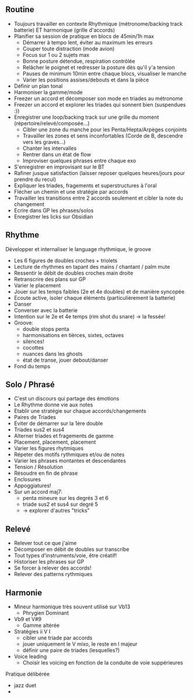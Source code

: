 
## Routine

- Toujours travailler en contexte Rhythmique (métronome/backing track batterie) ET harmonique (grille d'accords)
- Planifier sa session de pratique en blocs de 45min/1h max
	- Démarrer à tempo lent, éviter au maximum les erreurs
	- Couper toute distraction (mode avion)
	- Focus sur 1 ou 2 sujets max
	- Bonne posture détendue, respiration contrôlée
	- Relâcher le poignet et redresser la posture dès qu'il y'a tension
	- Pauses de minimum 10min entre chaque blocs, visualiser le manche
	- Varier les positions assises/debouts et dans la pièce
- Définir un plan tonal 
- Harmoniser la gamme/mode
- Freezer un accord et décomposer son mode en triades au métronome
- Freezer un accord et explorer les triades qui sonnent bien (suspendues :))
- Enregistrer une loop/backing track sur une grille du moment (répertoire/relevé/composée...)
	- Cibler une zone du manche pour les Penta/Hepta/Arpèges conjoints
	- Travailler les zones et sens inconfortables (Corde de B, descendre vers les graves...)
	- Chanter les intervalles 
	- Rentrer dans un état de flow
	- Improviser quelques phrases entre chaque exo
- S'enregistrer en improvisant sur le BT
- Rafiner jusque satisfaction (laisser reposer quelques heures/jours pour prendre du recul)
- Expliquer les triades, fragements et superstructures à l'oral
- Flécher un chemin et une stratégie par accords
- Travailler les transitions entre 2 accords seulement et cibler la note du changement
- Ecrire dans GP les phrases/solos 
- Enregistrer les licks sur Obsidian

## Rhythme

Développer et internaliser le language rhythmique, le groove

- Les 6 figures de doubles croches + triolets
- Lecture de rhythmes en tapant des mains / chantant / palm mute
- Ressentir le débit de doubles croches main droite
- Retranscrire des plans sur GP
- Varier le placement
- Jouer sur les temps faibles (2e et 4e doubles) et de manière syncopée
- Ecoute active, isoler chaque éléments (particulièrement la batterie)
- Danser
- Converser avec la batterie
- Intention sur le 2e et 4e temps (rim shot du snare) -> la fessée! 
- Groove:
	- double stops penta
	- harmonisations en tièrces, sixtes, octaves
	- silences!
	- cocottes
	- nuances dans les ghosts
	- état de transe, jouer debout/danser
- Fond du temps

## Solo / Phrasé

- C'est un discours qui partage des émotions
- Le Rhythme donne vie aux notes
- Etablir une stratégie sur chaque accords/changements
- Paires de Triades
- Eviter de démarrer sur la 1ère double
- Triades sus2 et sus4
- Alterner triades et fragements de gamme
- Placement, placement, placement
- Varier les figures rhytmiques 
- Répeter des motifs rythmiques et/ou de notes
- Varier les phrases montantes et descendantes 
- Tension / Résolution
- Résoudre en fin de phrase
- Enclosures
- Appoggiatures!
- Sur un accord maj7:
	- penta mineure sur les degrés 3 et 6
	- triade sus2 et sus4 sur degré 5
	- -> explorer d'autres "tricks"

## Relevé 

- Relever tout ce que j'aime 
- Décomposer en débit de doubles sur transcribe
- Tout types d'instruments/voie, être créatif!
- Historiser les phrases sur GP
- Se forcer à relever des accords!
- Relever des patterns rythmiques

## Harmonie

- Mineur harmonique très souvent utilisé sur Vb13
	- Phrygien Dominant
- Vb9 et V#9 
	- Gamme altérée
- Stratégies ii V I
	- cibler une triade par accords
	- jouer uniquement le V mixo, le reste en I majeur
	- définir une paire de triades (lesquelles?)
- Voice leading
	- Choisir les voicing en fonction de la conduite de voie suppérieures 

Pratique délibérée
- jazz duet 
- 